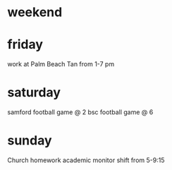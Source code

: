 # weekend

# friday
work at Palm Beach Tan from 1-7 pm 

# saturday
samford football game @ 2
bsc football game @ 6 
# sunday
Church 
homework 
academic monitor shift from 5-9:15